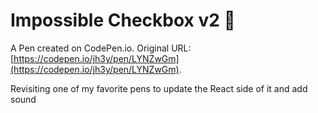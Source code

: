 # Impossible Checkbox v2 🐻

A Pen created on CodePen.io. Original URL: [https://codepen.io/jh3y/pen/LYNZwGm](https://codepen.io/jh3y/pen/LYNZwGm).

Revisiting one of my favorite pens to update the React side of it and add sound 